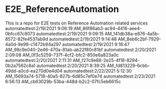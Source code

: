 # E2E_ReferenceAutomation
This is a repo for E2E tests on Reference Automation related services
automatedtest:2/19/2021 9:06:19 AM_86f86ab3-ac94-4416-aee4-0bfcc67c8073
automatedtest:2/19/2021 9:09:15 AM_141db38a-e676-4a5b-8572-82fe4537ab9d
automatedtest:2/19/2021 9:14:48 AM_8eb6c2bf-7929-4a0d-9e99-c1472b94a297
automatedtest:2/19/2021 9:16:47 AM_98c9e040-2e46-470a-81ab-ab22f80c81bf
automatedtest:2/20/2021 2:09:08 AM_0f3c5259-737f-4cf2-bfc2-850e6a823a0c
automatedtest:2/20/2021 2:11:31 AM_f27c9e88-2e25-4f18-8294-0b2a7562c8a1
automatedtest:2/20/2021 8:39:25 AM_fd813229-6cbb-49dd-a0cd-ea270d0e4d04
automatedtest:2/22/2021 5:12:30 AM_15693a74-5718-40a5-827b-6d85c7ef0e74
automatedtest:2/23/2021 6:56:13 AM_cb63029b-53ba-448d-b2c2-07fc5eb6615c
